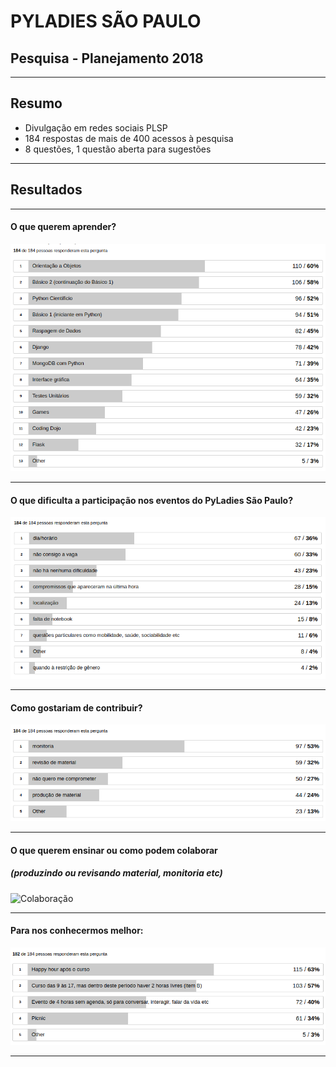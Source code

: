 # PYLADIES SÃO PAULO


## Pesquisa - Planejamento 2018

---

## Resumo


- Divulgação em redes sociais PLSP
- 184 respostas de mais de 400 acessos à pesquisa
- 8 questões, 1 questão aberta para sugestões

---

## Resultados

---

#### O que querem aprender?

![O que querem aprender?](results/o-que-querem.png)

---

#### O que dificulta a participação nos eventos do PyLadies São Paulo?

![Dificuldade](results/dificuldades.png)

---

#### Como gostariam de contribuir?

![Contribuição](results/contribuicao.png)

---

#### O que querem ensinar ou como podem colaborar
##### (produzindo ou revisando material, monitoria etc)

![Colaboração](results/colaboracao.png&size=auto)

---

#### Para nos conhecermos melhor:

![Para nos conhecer](results/para-nos-conhecer.png)

---

